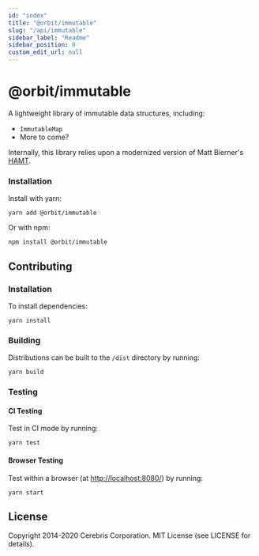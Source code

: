 ```yaml
---
id: "index"
title: "@orbit/immutable"
slug: "/api/immutable"
sidebar_label: "Readme"
sidebar_position: 0
custom_edit_url: null
---
```


# @orbit/immutable

A lightweight library of immutable data structures, including:

- `ImmutableMap`
- More to come?

Internally, this library relies upon a modernized version of Matt Bierner's
[HAMT](https://github.com/mattbierner/hamt).

### Installation

Install with yarn:

```
yarn add @orbit/immutable
```

Or with npm:

```
npm install @orbit/immutable
```

## Contributing

### Installation

To install dependencies:

```
yarn install
```

### Building

Distributions can be built to the `/dist` directory by running:

```
yarn build
```

### Testing

#### CI Testing

Test in CI mode by running:

```
yarn test
```

#### Browser Testing

Test within a browser
(at [http://localhost:8080/](http://localhost:8080/)) by running:

```
yarn start
```

## License

Copyright 2014-2020 Cerebris Corporation. MIT License (see LICENSE for details).
